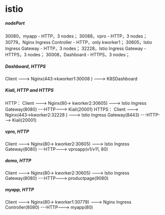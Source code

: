 # istio

##### nodePort

30080，myapp - HTTP，3 nodes；
30088，vpro - HTTP，3 nodes；
30779，Nginx Ingress Controller - HTTP，only kworker1；
30605，Istio Ingress Gateway - HTTP，3 nodes；
32228，Istio Ingress Gateway - HTTPS，3 nodes；
30008，Dashboard - HTTPS，3 nodes；

##### Dashboard, HTTPS
Client ---> Nginx(443->kworker1:30008 ) ---> K8SDashboard

##### Kiali, HTTP and HTTPS
HTTP： 
Client ---> Nginx(80-> kworker2:30605) ---> Istio Ingress Gateway(8080) ---HTTP---> Kiali(20001)
HTTPS：
Client ---> Nginx(443->kworker2:32228 ) ---> Istio Ingress Gateway(8443) ---HTTP---> Kiali(20001)

##### vpro, HTTP
Client ---> Nginx(80-> kworker2:30605) ---> Istio Ingress Gateway(8080) ---HTTP---> vproapp(v1/v11, 80)

##### demo, HTTP
Client ---> Nginx(80-> kworker2:30605) ---> Istio Ingress Gateway(8080) ---HTTP---> productpage(9080)

##### myapp, HTTP
Client ---> Nginx(80-> kworker1:30779) ---> Nginx Ingress Controller(8080) ---HTTP---> myapp(80)
    


